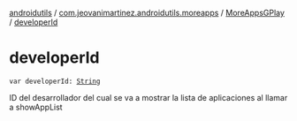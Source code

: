 [androidutils](../../index.md) / [com.jeovanimartinez.androidutils.moreapps](../index.md) / [MoreAppsGPlay](index.md) / [developerId](./developer-id.md)

# developerId

`var developerId: `[`String`](https://kotlinlang.org/api/latest/jvm/stdlib/kotlin/-string/index.html)

ID del desarrollador del cual se va a mostrar la lista de aplicaciones al llamar a showAppList

